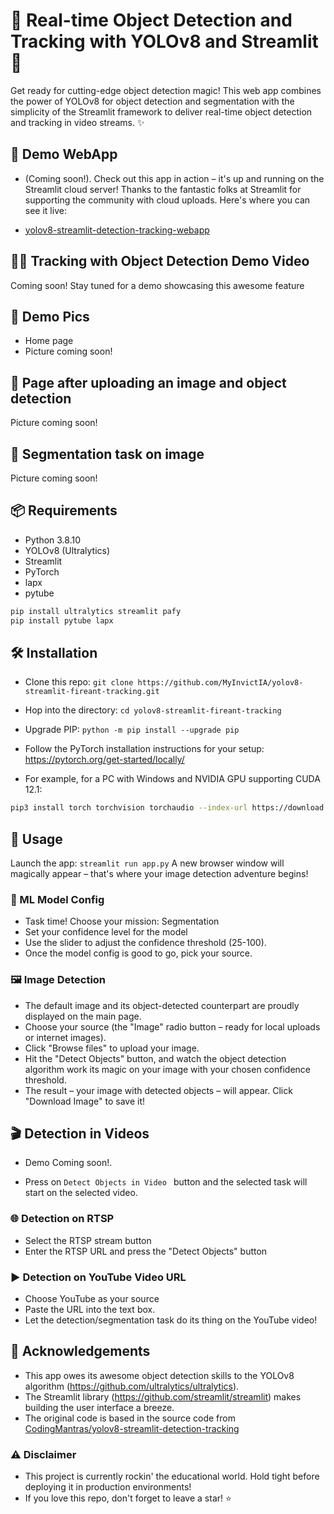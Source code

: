 # 🌟 Real-time Object Detection and Tracking with YOLOv8 and Streamlit 🎉
Get ready for cutting-edge object detection magic! This web app combines the power of YOLOv8 for object detection and segmentation with the simplicity of the Streamlit framework to deliver real-time object detection and tracking in video streams. ✨

## 🚀 Demo WebApp
- (Coming soon!). Check out this app in action – it's up and running on the Streamlit cloud server! Thanks to the fantastic folks at Streamlit for supporting the community with cloud uploads. Here's where you can see it live:

- [yolov8-streamlit-detection-tracking-webapp]()

## 🕵️‍♀️ Tracking with Object Detection Demo Video
Coming soon! Stay tuned for a demo showcasing this awesome feature

## 📸 Demo Pics
-  Home page
- Picture coming soon!

## 📸 Page after uploading an image and object detection
Picture coming soon!

## 📸 Segmentation task on image
Picture coming soon!

## 📦 Requirements

- Python 3.8.10
- YOLOv8 (Ultralytics)
- Streamlit
- PyTorch
- lapx
- pytube

```bash
pip install ultralytics streamlit pafy
pip install pytube lapx
```

## 🛠 Installation
- Clone this repo: `git clone https://github.com/MyInvictIA/yolov8-streamlit-fireant-tracking.git`
- Hop into the directory: `cd yolov8-streamlit-fireant-tracking`
- Upgrade PIP: `python -m pip install --upgrade pip`
- Follow the PyTorch installation instructions for your setup: https://pytorch.org/get-started/locally/

- For example, for a PC with Windows and NVIDIA GPU supporting CUDA 12.1:
```bash
pip3 install torch torchvision torchaudio --index-url https://download.pytorch.org/whl/cu121
```

## 🌟 Usage
Launch the app: `streamlit run app.py`
A new browser window will magically appear – that's where your image detection adventure begins!

### 🔧 ML Model Config
- Task time! Choose your mission: Segmentation
- Set your confidence level for the model
- Use the slider to adjust the confidence threshold (25-100).
- Once the model config is good to go, pick your source.

### 🖼 Image Detection
- The default image and its object-detected counterpart are proudly displayed on the main page.
- Choose your source (the "Image" radio button – ready for local uploads or internet images).
- Click "Browse files" to upload your image.
- Hit the "Detect Objects" button, and watch the object detection algorithm work its magic on your image with your chosen confidence threshold.
- The result – your image with detected objects – will appear. Click "Download Image" to save it!

## 🎬 Detection in Videos
- Demo Coming soon!.

- Press on `Detect Objects in Video ` button and the selected task will start on the selected video.

### 🌐 Detection on RTSP
- Select the RTSP stream button
- Enter the RTSP URL and press the "Detect Objects" button

### ▶️ Detection on YouTube Video URL
- Choose YouTube as your source
- Paste the URL into the text box.
- Let the detection/segmentation task do its thing on the YouTube video!

## 🙏 Acknowledgements

- This app owes its awesome object detection skills to the YOLOv8 algorithm (<https://github.com/ultralytics/ultralytics>).
- The Streamlit library (<https://github.com/streamlit/streamlit>) makes building the user interface a breeze.
- The original code is based in the source code from [CodingMantras/yolov8-streamlit-detection-tracking](https://github.com/CodingMantras/yolov8-streamlit-detection-tracking)

### ⚠️ Disclaimer
- This project is currently rockin' the educational world.  Hold tight before deploying it in production environments!
- If you love this repo, don't forget to leave a star! ⭐
